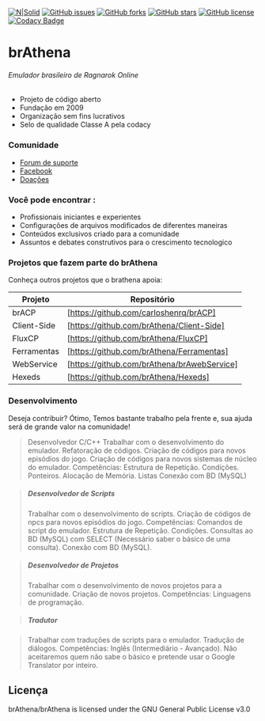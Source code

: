 [![N|Solid](https://i.imgur.com/IQKKbT8.png)](https://forum.brathena.org/)
[![GitHub issues](https://img.shields.io/github/issues/brAthena/brAthena.svg)](https://github.com/brAthena/brAthena/issues) [![GitHub forks](https://img.shields.io/github/forks/brAthena/brAthena.svg)](https://github.com/brAthena/brAthena/network) [![GitHub stars](https://img.shields.io/github/stars/brAthena/brAthena.svg)](https://github.com/brAthena/brAthena/stargazers) [![GitHub license](https://img.shields.io/badge/license-AGPL-blue.svg)](https://raw.githubusercontent.com/brAthena/brAthena/master/LICENSE) [![Codacy Badge](https://api.codacy.com/project/badge/Grade/651c5bd0a6c34fd48098fc04cc3c4dd3)](https://www.codacy.com/app/AlbericoD/brAthena?utm_source=github.com&amp;utm_medium=referral&amp;utm_content=AlbericoD/brAthena&amp;utm_campaign=Badge_Grade)

# brAthena
###### Emulador brasileiro de Ragnarok Online

  - Projeto de código aberto
  - Fundação em 2009
  - Organização sem fins lucrativos
  - Selo de qualidade Classe A pela codacy

### Comunidade

  - [Forum de suporte](https://forum.brathena.org/)
  - [Facebook](https://www.facebook.com/brAthena/)
  - [Doações](https://www.paypal.com/br/cgi-bin/webscr?cmd=_flow&SESSION=tttfFPTDFIeC6ZZY5fPH4y3KF2v1fYuy-4vkUgY8P4t-wetDRwRJQAYPvAK&dispatch=5885d80a13c0db1f8e263663d3faee8d795bb2096d7a7643a72ab88842aa1f54&rapidsState=Donation__DonationFlow___StateDonationBilling&rapidsStateSignature=330612e0eb76ad3c3d5e46d6cff552aa43fe02a0)


### Você pode encontrar :
  -  Profissionais iniciantes e experientes 
  - Configurações de arquivos modificados de diferentes maneiras
  - Conteúdos exclusivos criado para a comunidade
  - Assuntos e debates construtivos para o crescimento tecnologico

### Projetos que fazem parte do brAthena

Conheça outros projetos que o brathena apoia:

| Projeto | Repositório |
| ------ | ------ |
| brACP | [https://github.com/carloshenrq/brACP]  |
| Client-Side | [https://github.com/brAthena/Client-Side]  |
| FluxCP | [https://github.com/brAthena/FluxCP]  |
| Ferramentas | [https://github.com/brAthena/Ferramentas]  |
| WebService | [https://github.com/brAthena/brAwebService]  |
| Hexeds | [https://github.com/brAthena/Hexeds]  |

### Desenvolvimento 
Deseja contribuir? Ótimo,
Temos bastante trabalho pela frente e, sua ajuda será de grande valor na comunidade!

> Desenvolvedor C/C++
>Trabalhar com o desenvolvimento do emulador.
>Refatoração de códigos.
>Criação de códigos para novos episódios do jogo.
>Criação de códigos para novos sistemas de núcleo do emulador.
>Competências:
>Estrutura de Repetição.
>Condições.
>Ponteiros.
>Alocação de Memória.
>Listas
>Conexão com BD (MySQL)

> ##### Desenvolvedor de Scripts
>Trabalhar com o desenvolvimento de scripts.
>Criação de códigos de npcs para novos episódios do jogo.
>Competências:
> Comandos de script do emulador.
> Estrutura de Repetição.
> Condições.
> Consultas ao BD (MySQL) com SELECT (Necessário saber o básico de uma consulta).
>Conexão com BD (MySQL).

> ##### Desenvolvedor de Projetos
>Trabalhar com o desenvolvimento de novos projetos para a comunidade.
>Criação de novos projetos.
>Competências:
>Linguagens de programação.

> ##### Tradutor

 >   Trabalhar com traduções de scripts para o emulador.
> Tradução de diálogos.
> Competências:
>Inglês (Intermediário - Avançado).
>Não aceitaremos quem não sabe o básico e pretende usar o Google Translator por inteiro.

Licença
----

brAthena/brAthena is licensed under the
GNU General Public License v3.0


